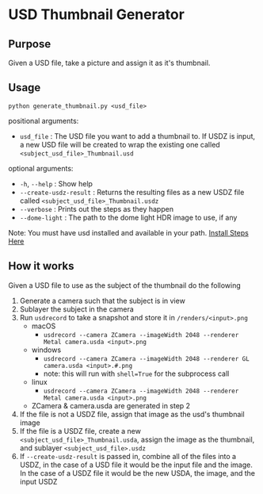 # USD Thumbnail Generator

## Purpose
Given a USD file, take a picture and assign it as it's thumbnail.

## Usage

`python generate_thumbnail.py <usd_file>`

positional arguments:
  - `usd_file` : The USD file you want to add a thumbnail to. If USDZ is input, a new USD file will be created to wrap the existing one called `<subject_usd_file>_Thumbnail.usd`

optional arguments:
  - `-h`, `--help` : Show help
  - `--create-usdz-result` :  Returns the resulting files as a new USDZ file called `<subject_usd_file>_Thumbnail.usdz`
  - `--verbose` :             Prints out the steps as they happen
  - `--dome-light` :          The path to the dome light HDR image to use, if any

  Note: You must have usd installed and available in your path. [Install Steps Here](https://github.com/PixarAnimationStudios/OpenUSD#getting-and-building-the-code)

## How it works
Given a USD file to use as the subject of the thumbnail do the following

1. Generate a camera such that the subject is in view
2. Sublayer the subject in the camera
3. Run `usdrecord` to take a snapshot and store it in `/renders/<input>.png`
    - macOS
        - `usdrecord --camera ZCamera --imageWidth 2048 --renderer Metal camera.usda <input>.png` 
    - windows
        - `usdrecord --camera ZCamera --imageWidth 2048 --renderer GL camera.usda <input>.#.png` 
        - note: this will run with `shell=True` for the subprocess call
    - linux
        - `usdrecord --camera ZCamera --imageWidth 2048 --renderer Metal camera.usda <input>.png`
    - ZCamera & camera.usda are generated in step 2
4. If the file is not a USDZ file, assign that image as the usd's thumbnail image
5. If the file is a USDZ file, create a new `<subject_usd_file>_Thumbnail.usda`, assign the image as the thumbnail, and sublayer `<subject_usd_file>.usdz`
6. If `--create-usdz-result` is passed in, combine all of the files into a USDZ, in the case of a USD file it would be the input file and the image. In the case of a USDZ file it would be the new USDA, the image, and the input USDZ
